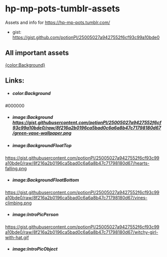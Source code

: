 # hp-mp-pots-tumblr-assets
Assets and info for https://hp-mp-pots.tumblr.com/
- gist: https://gist.github.com/potionPI/25005027a9427552f6cf93c99a10bde0

## All important assets
[{color:Background}](#colorbackground)

## Links:
- ##### color:Background
#000000

- ##### image:Background https://gist.githubusercontent.com/potionPI/25005027a9427552f6cf93c99a10bde0/raw/8f216a2b0196ca5bad0c6a6a8b47c71798180d67/green-vase-wallpaper.png

- ##### image:BackgroundFloatTop
https://gist.githubusercontent.com/potionPI/25005027a9427552f6cf93c99a10bde0/raw/8f216a2b0196ca5bad0c6a6a8b47c71798180d67/hearts-falling.png

- ##### image:BackgroundFloatBottom
https://gist.githubusercontent.com/potionPI/25005027a9427552f6cf93c99a10bde0/raw/8f216a2b0196ca5bad0c6a6a8b47c71798180d67/vines-climbing.png

- ##### image:IntroPicPerson
https://gist.githubusercontent.com/potionPI/25005027a9427552f6cf93c99a10bde0/raw/8f216a2b0196ca5bad0c6a6a8b47c71798180d67/witchy-girl-with-hat.gif

- ##### image:IntroPicObject 
